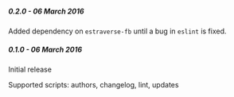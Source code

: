 ##### 0.2.0 - 06 March 2016

Added dependency on `estraverse-fb` until a bug in `eslint` is fixed.

##### 0.1.0 - 06 March 2016

Initial release

Supported scripts: authors, changelog, lint, updates
